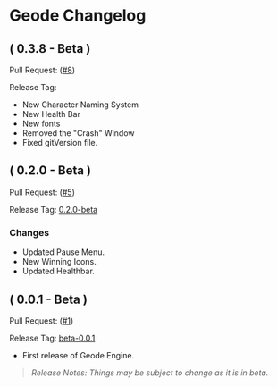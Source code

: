 # Geode Changelog

## ( 0.3.8 - Beta )

Pull Request: ([#8](https://github.com/Equinoxtic/Geode/pull/8))

Release Tag:

- New Character Naming System
- New Health Bar
- New fonts
- Removed the "Crash" Window
- Fixed gitVersion file.

## ( 0.2.0 - Beta )

Pull Request: ([#5](https://github.com/Equinoxtic/Geode/pull/5))

Release Tag: [0.2.0-beta](https://github.com/Equinoxtic/Geode/releases/tag/0.2.0-beta)

### Changes

- Updated Pause Menu.
- New Winning Icons.
- Updated Healthbar.

## ( 0.0.1 - Beta )

Pull Request: ([#1](https://github.com/Equinoxtic/geode/pull/1))

Release Tag: [beta-0.0.1](https://github.com/Equinoxtic/geode/releases/tag/beta-0.0.1)

* First release of Geode Engine.

> *Release Notes: Things may be subject to change as it is in beta.*
